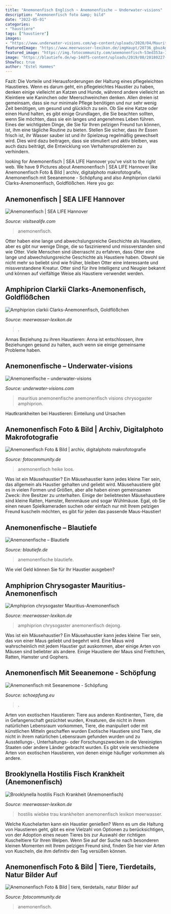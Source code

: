 ```yaml
---
title: "Anemonenfisch Englisch ~ Anemonenfische – Underwater-visions"
description: "Anemonenfisch foto &amp; bild"
date: "2022-05-01"
categories:
- "haustiere"
tags: ["haustiere"]
images:
- "https://www.underwater-visions.com/wp-content/uploads/2020/04/Mauritius-Anemonenfisch-2.jpg"
featuredImage: "https://www.meerwasser-lexikon.de/imgHaupt/20736_gbuzAgUdu1.jpg"
featured_image: "https://img.fotocommunity.com/anemonenfisch-53ed353a-1a11-4140-b28e-58b848f52441.jpg?width=1000"
image: "https://blautiefe.de/wp-14df5-content/uploads/2019/08/20180227-113810.jpg"
ShowToc: true
author: "Estel Hammes"
---
```



Fazit: Die Vorteile und Herausforderungen der Haltung eines pflegeleichten Haustieres.
Wenn es darum geht, ein pflegeleichtes Haustier zu haben, denken einige vielleicht an Katzen und Hunde, während andere vielleicht an Kleintiere wie Kaninchen oder Meerschweinchen denken. Allen dreien ist gemeinsam, dass sie nur minimale Pflege benötigen und nur sehr wenig Zeit benötigen, um gesund und glücklich zu sein. Ob Sie eine Katze oder einen Hund halten, es gibt einige Grundlagen, die Sie beachten sollten, wenn Sie möchten, dass sie ein langes und angenehmes Leben führen.
Eines der wichtigsten Dinge, die Sie für Ihren pelzigen Freund tun können, ist, ihm eine tägliche Routine zu bieten. Stellen Sie sicher, dass ihr Essen frisch ist, ihr Wasser sauber ist und ihr Spielzeug regelmäßig gewechselt wird. Dies wird dazu beitragen, dass sie stimuliert und aktiv bleiben, was auch dazu beiträgt, die Entwicklung von Verhaltensproblemen zu verhindern.

	

		
looking for Anemonenfisch | SEA LIFE Hannover you've visit to the right web. We have 9 Pictures about Anemonenfisch | SEA LIFE Hannover like Anemonenfisch Foto &amp; Bild | archiv, digitalphoto makrofotografie, Anemonenfisch mit Seeanemone - Schöpfung and also Amphiprion clarkii Clarks-Anemonenfisch, Goldflößchen. Here you go:
		
    
## Anemonenfisch | SEA LIFE Hannover

<img loading=lazy src="https://www.visitsealife.com/hannover/media/fs1d5br0/anemonenfisch.jpg?anchor=center&amp;mode=crop&amp;width=900&amp;height=900" onerror="this.onerror=null;this.src='https://tse1.mm.bing.net/th?id=OIP.bGNOz2_c-MrkzKtaRCCy_QHaHa&amp;pid=15.1';" alt="Anemonenfisch | SEA LIFE Hannover">

_Source: visitsealife.com_

>anemonenfisch. 

	

Otter haben eine lange und abwechslungsreiche Geschichte als Haustiere, aber es gibt nur wenige Dinge, die so faszinierend und missverstanden sind wie Otter.
Viele Menschen sind überrascht zu erfahren, dass Otter eine lange und abwechslungsreiche Geschichte als Haustiere haben. Obwohl sie nicht mehr so beliebt sind wie früher, bleiben Otter eine interessante und missverstandene Kreatur. Otter sind für ihre Intelligenz und Neugier bekannt und können auf vielfältige Weise als Haustiere verwendet werden.

    
## Amphiprion Clarkii Clarks-Anemonenfisch, Goldflößchen

<img loading=lazy src="https://www.meerwasser-lexikon.de/img2/32844_hLHzkm4S1C.jpg" onerror="this.onerror=null;this.src='https://tse1.mm.bing.net/th?id=OIP.NjKprjG7FG83nqsxUqmolQHaEK&amp;pid=15.1';" alt="Amphiprion clarkii Clarks-Anemonenfisch, Goldflößchen">

_Source: meerwasser-lexikon.de_

>. 

	

Annas Beziehung zu ihren Haustieren: Anna ist entschlossen, ihre Beziehungen gesund zu halten, auch wenn sie einige gemeinsame Probleme haben.

    
## Anemonenfische – Underwater-visions

<img loading=lazy src="https://www.underwater-visions.com/wp-content/uploads/2020/04/Mauritius-Anemonenfisch-2.jpg" onerror="this.onerror=null;this.src='https://tse3.mm.bing.net/th?id=OIP.VhoPhYBKS_YQG5QWqnH_5wHaE7&amp;pid=15.1';" alt="Anemonenfische – underwater-visions">

_Source: underwater-visions.com_

>mauritius anemonenfische anemonenfisch visions chrysogaster amphiprion. 

	

Hautkrankheiten bei Haustieren: Einteilung und Ursachen

    
## Anemonenfisch Foto &amp; Bild | Archiv, Digitalphoto Makrofotografie

<img loading=lazy src="https://img.fotocommunity.com/anemonenfisch-2aca61a7-999b-4b90-95ec-573abfeb2d41.jpg?width=1000" onerror="this.onerror=null;this.src='https://tse2.mm.bing.net/th?id=OIP.cz2j4P4kz2EN4kLdvCTKewHaE0&amp;pid=15.1';" alt="Anemonenfisch Foto &amp; Bild | archiv, digitalphoto makrofotografie">

_Source: fotocommunity.de_

>anemonenfisch heike loos. 

	

Was ist ein Mäusehaustier?
Ein Mäusehaustier kann jedes kleine Tier sein, das allgemein als Haustier gehalten und geliebt wird. Mäusehaustiere gibt es in vielen Formen und Größen, aber alle haben einen gemeinsamen Zweck: ihre Besitzer zu unterhalten. Einige der beliebtesten Mäusehaustiere sind kleine Ratten, Hamster, Rennmäuse und sogar Wühlmäuse. Egal, ob Sie einen neuen Spielkameraden suchen oder einfach nur mit Ihrem pelzigen Freund kuscheln möchten, es gibt für jeden das passende Maus-Haustier!

    
## Anemonenfische – Blautiefe

<img loading=lazy src="https://blautiefe.de/wp-14df5-content/uploads/2019/08/20180227-113810.jpg" onerror="this.onerror=null;this.src='https://tse1.mm.bing.net/th?id=OIP.rpcY1s6FDQ1Uywx3lAfmrAHaFH&amp;pid=15.1';" alt="Anemonenfische – Blautiefe">

_Source: blautiefe.de_

>anemonenfische blautiefe. 

	

Wie viel Geld können Sie für Ihr Haustier ausgeben?

    
## Amphiprion Chrysogaster Mauritius-Anemonenfisch

<img loading=lazy src="https://www.meerwasser-lexikon.de/imgHaupt/20736_gbuzAgUdu1.jpg" onerror="this.onerror=null;this.src='https://tse4.mm.bing.net/th?id=OIP.jrkFqeq8v_-Eb2CWuIZ1dgHaE7&amp;pid=15.1';" alt="Amphiprion chrysogaster Mauritius-Anemonenfisch">

_Source: meerwasser-lexikon.de_

>amphiprion chrysogaster anemonenfisch dejong. 

	

Was ist ein Mäusehaustier?
Ein Mäusehaustier kann jedes kleine Tier sein, das von einer Maus geliebt und begehrt wird. Eine Maus wird wahrscheinlich mit jedem Haustier gut auskommen, aber einige Arten von Mäusen sind beliebter als andere. Einige Haustiere der Maus sind Frettchen, Ratten, Hamster und Gophers.

    
## Anemonenfisch Mit Seeanemone - Schöpfung

<img loading=lazy src="http://schoepfung.eu/fileadmin/naturfotos/5/wasser/anemonenfisch.jpg" onerror="this.onerror=null;this.src='https://tse1.mm.bing.net/th?id=OIP.1bTB0bbaCqlyDVFBDGNElAHaE8&amp;pid=15.1';" alt="Anemonenfisch mit Seeanemone - Schöpfung">

_Source: schoepfung.eu_

>. 

	

Arten von exotischen Haustieren: Tiere aus anderen Kontinenten, Tiere, die in Gefangenschaft gezüchtet wurden, Kreaturen, die nicht in ihrem natürlichen Lebensraum vorkommen, Tiere, die manipuliert oder mit künstlichen Mitteln geschaffen wurden
Exotische Haustiere sind Tiere, die nicht in ihrem natürlichen Lebensraum gefunden wurden und zu Ausstellungs-, Unterhaltungs- oder Forschungszwecken in die Vereinigten Staaten oder andere Länder gebracht wurden. Es gibt viele verschiedene Arten von exotischen Haustieren, von denen einige häufiger vorkommen als andere.

    
## Brooklynella Hostilis Fisch Krankheit (Anemonenfisch)

<img loading=lazy src="https://www.meerwasser-lexikon.de/imgHaupt/68772_60b390d5a9a4c.jpg" onerror="this.onerror=null;this.src='https://tse4.mm.bing.net/th?id=OIP.eUIldAnb5Tav5U2BB0RkSwHaFk&amp;pid=15.1';" alt="Brooklynella hostilis Fisch Krankheit (Anemonenfisch)">

_Source: meerwasser-lexikon.de_

>hostilis wiebke trau krankheiten anemonenfisch lexikon meerwasser. 

	

Welche Kuschelarten kann ein Haustier genießen?
Wenn es um die Haltung von Haustieren geht, gibt es eine Vielzahl von Optionen zu berücksichtigen, von der Adoption eines neuen Tieres bis zur Auswahl der richtigen Kuscheltiere für Ihren Welpen. Wenn Sie auf der Suche nach besonderen kleinen Momenten mit Ihrem pelzigen Freund sind, finden Sie hier vier Arten von Kuscheln, die ihm definitiv den Tag versüßen können.

    
## Anemonenfisch Foto &amp; Bild | Tiere, Tierdetails, Natur Bilder Auf

<img loading=lazy src="https://img.fotocommunity.com/anemonenfisch-53ed353a-1a11-4140-b28e-58b848f52441.jpg?width=1000" onerror="this.onerror=null;this.src='https://tse1.mm.bing.net/th?id=OIP.vLbKi_Qw8PnkLabFvTKGlQHaFi&amp;pid=15.1';" alt="Anemonenfisch Foto &amp; Bild | tiere, tierdetails, natur Bilder auf">

_Source: fotocommunity.de_

>anemonenfisch. 

	



